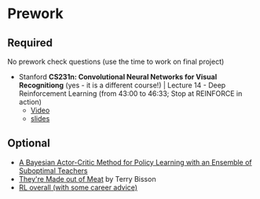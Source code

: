 Prework
======

Required
------

No prework check questions (use the time to work on final project)

- Stanford __CS231n: Convolutional Neural Networks for Visual Recognitiong__  (yes - it is a different course!) | Lecture 14 - Deep Reinforcement Learning
 (from 43:00 to 46:33; Stop at REINFORCE in action)
    - [Video](https://youtu.be/lvoHnicueoE?t=2584)
    - [slides](http://cs231n.stanford.edu/slides/2017/cs231n_2017_lecture14.pdf)

Optional
------

- [A Bayesian Actor-Critic Method for Policy Learning with an Ensemble of Suboptimal Teachers](http://ai.stanford.edu/blog/acteach/)
- [They're Made out of Meat](http://www.eastoftheweb.com/short-stories/UBooks/TheyMade.shtml) by Terry Bisson
- [RL overall (with some career advice)](https://medium.com/@sailorhg/a-career-retrospective-10-years-working-in-tech-ea0bf2a29696)
